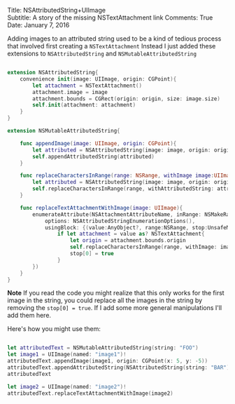 Title: NSAttributedString+UIImage  
Subtitle: A story of the missing NSTextAttachment link
Comments: True  
Date: January 7, 2016  

Adding images to an attributed string used to be a kind of tedious process that involved first
creating a `NSTextAttachment` Instead I just added these extensions to `NSAttributedString` and
`NSMutableAttributedString`

```swift

extension NSAttributedString{
    convenience init(image: UIImage, origin: CGPoint){
        let attachment = NSTextAttachment()
        attachment.image = image
        attachment.bounds = CGRect(origin: origin, size: image.size)
        self.init(attachment: attachment)
    }
}

extension NSMutableAttributedString{

    func appendImage(image: UIImage, origin: CGPoint){
        let attributed = NSAttributedString(image: image, origin: origin)
        self.appendAttributedString(attributed)
    }

    func replaceCharactersInRange(range: NSRange, withImage image:UIImage, origin:CGPoint){
        let attributed = NSAttributedString(image: image, origin: origin)
        self.replaceCharactersInRange(range, withAttributedString: attributed)
    }

    func replaceTextAttachmentWithImage(image: UIImage){
        enumerateAttribute(NSAttachmentAttributeName, inRange: NSMakeRange(0, self.length),
            options: NSAttributedStringEnumerationOptions(),
            usingBlock: {(value:AnyObject?, range:NSRange, stop:UnsafeMutablePointer<ObjCBool>) in
                if let attachment = value as? NSTextAttachment{
                    let origin = attachment.bounds.origin
                    self.replaceCharactersInRange(range, withImage: image, origin: origin)
                    stop[0] = true
                }
        })
    }
}
```
**Note** If you read the code you might realize that this only works for the first image in the
string, you could replace all the images in the string by removing the `stop[0] = true`. If I add
some more general manipulations I'll add them here.

Here's how you might use them:

```swift

let attributedText = NSMutableAttributedString(string: "FOO")
let image1 = UIImage(named: "image1")!
attributedText.appendImage(image1, origin: CGPoint(x: 5, y: -5))
attributedText.appendAttributedString(NSAttributedString(string: "BAR"))
attributedText

let image2 = UIImage(named: "image2")!
attributedText.replaceTextAttachmentWithImage(image2)
```
